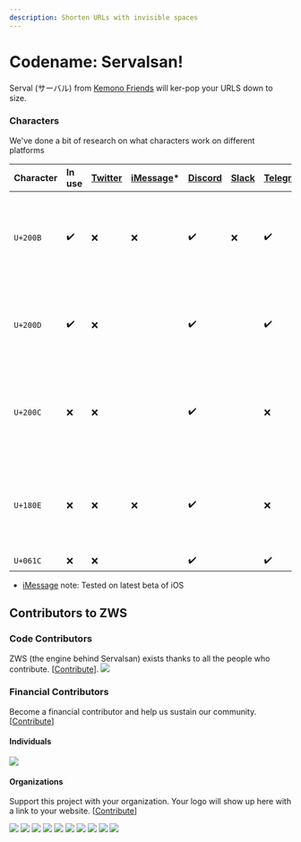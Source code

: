 ```yaml
---
description: Shorten URLs with invisible spaces
---
```


# Codename: Servalsan!

Serval (サーバル) from [Kemono Friends](https://japari-library.com/wiki/Kemono_Friends) will ker-pop your URLS down to size.

### Characters

We've done a bit of research on what characters work on different platforms

| Character | In use | [Twitter](https://twitter.com/) | [iMessage](https://support.apple.com/explore/messages)\* | [Discord](https://discordapp.com/) | [Slack](https://slack.com) | [Telegram](https://telegram.org/) | Notes |
| :--- | :--- | :--- | :--- | :--- | :--- | :--- | :--- |
| `U+200B` | ✔️ | ❌ | ❌ | ✔️ | ❌ | ✔️ | Used in URLs since initial release, blacklisted space character on [Twitter](https://twitter.com/) |
| `U+200D` | ✔️ | ❌ |  | ✔️ |  | ✔️ | [Discord](https://discordapp.com/) prompts you with a "spoopy URL" popup when clicked |
| `U+200C` | ❌ | ❌ |  | ✔️ |  | ❌ | Blacklisted space on [Twitter](https://twitter.com/), discontinued \(previously used, replaced with `U+200D`\) |
| `U+180E` | ❌ | ❌ | ❌ | ✔️ |  | ❌ | Visible on iOS, discontinued in b39897e \(previously used, replaced with `U+200C`\) |
| `U+061C` | ❌ | ❌ |  | ✔️ |  | ✔️ |  |

* [iMessage](https://support.apple.com/explore/messages) note: Tested on latest beta of iOS


## Contributors to ZWS

### Code Contributors

ZWS (the engine behind Servalsan) exists thanks to all the people who contribute. [[Contribute](CONTRIBUTING.md)].
<a href="https://github.com/zws-im/zws/graphs/contributors"><img src="https://opencollective.com/zws/contributors.svg?width=890&button=false" /></a>

### Financial Contributors

Become a financial contributor and help us sustain our community. [[Contribute](https://opencollective.com/zws/contribute)]

#### Individuals

<a href="https://opencollective.com/zws"><img src="https://opencollective.com/zws/individuals.svg?width=890"></a>

#### Organizations

Support this project with your organization. Your logo will show up here with a link to your website. [[Contribute](https://opencollective.com/zws/contribute)]

<a href="https://opencollective.com/zws/organization/0/website"><img src="https://opencollective.com/zws/organization/0/avatar.svg"></a>
<a href="https://opencollective.com/zws/organization/1/website"><img src="https://opencollective.com/zws/organization/1/avatar.svg"></a>
<a href="https://opencollective.com/zws/organization/2/website"><img src="https://opencollective.com/zws/organization/2/avatar.svg"></a>
<a href="https://opencollective.com/zws/organization/3/website"><img src="https://opencollective.com/zws/organization/3/avatar.svg"></a>
<a href="https://opencollective.com/zws/organization/4/website"><img src="https://opencollective.com/zws/organization/4/avatar.svg"></a>
<a href="https://opencollective.com/zws/organization/5/website"><img src="https://opencollective.com/zws/organization/5/avatar.svg"></a>
<a href="https://opencollective.com/zws/organization/6/website"><img src="https://opencollective.com/zws/organization/6/avatar.svg"></a>
<a href="https://opencollective.com/zws/organization/7/website"><img src="https://opencollective.com/zws/organization/7/avatar.svg"></a>
<a href="https://opencollective.com/zws/organization/8/website"><img src="https://opencollective.com/zws/organization/8/avatar.svg"></a>
<a href="https://opencollective.com/zws/organization/9/website"><img src="https://opencollective.com/zws/organization/9/avatar.svg"></a>
